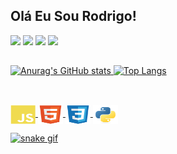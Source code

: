 ## Olá  Eu Sou Rodrigo!

<div> 
  <a href="https://instagram.com/catalystblack10?igshid=ZDdkNTZiNTM=" target="_blank"><img src="https://img.shields.io/badge/-Instagram-%23E4405F?style=for-the-badge&logo=instagram&logoColor=white" target="_blank"></a>
 <a href="https://discord.com/channels/@me" target="_blank"><img src="https://img.shields.io/badge/Discord-7289DA?style=for-the-badge&logo=discord&logoColor=white" target="_blank"></a> 
  <a href = "mailto:rodrigomendescatalyst@gmail.com"><img src="https://img.shields.io/badge/-Gmail-%23333?style=for-the-badge&logo=gmail&logoColor=white" target="_blank"></a>
  <a href="https://www.linkedin.com/in/rodrigo-mendes-de-jesus-dev" target="_blank"><img src="https://img.shields.io/badge/-LinkedIn-%230077B5?style=for-the-badge&logo=linkedin&logoColor=white" target="_blank"></a> 
  
</div>

##

<div>

<a href="https://github.com/catalystblack10/catalyst10">
  
![Anurag's GitHub stats](https://github-readme-stats.vercel.app/api?username=catalyst10&show_icons=true&theme=radical) 
[![Top Langs](https://github-readme-stats.vercel.app/api/top-langs/?username=catalyst10&hide_progress=true)](https://github.com/anuraghazra/github-readme-stats)  

</div>

##

<div align="center">
  <a href="https://github.com/catalyst10">
</div>

<div style="display: inline_block"><br>
  <img align="center" alt="cata--Js" height="30" width="40" src="https://raw.githubusercontent.com/devicons/devicon/master/icons/javascript/javascript-plain.svg">
  <img align="center" alt="cata-HTML" height="30" width="40" src="https://raw.githubusercontent.com/devicons/devicon/master/icons/html5/html5-original.svg">
  <img align="center" alt="cata-CSS" height="30" width="40" src="https://raw.githubusercontent.com/devicons/devicon/master/icons/css3/css3-original.svg">
  <img align="center" alt="cata-Python" height="30" width="40" src="https://raw.githubusercontent.com/devicons/devicon/master/icons/python/python-original.svg">
</div>
  
![snake gif](https://github.com/catalystblack10/catalyst10/blob/output/github-contribution-grid-snake.svg)
 


